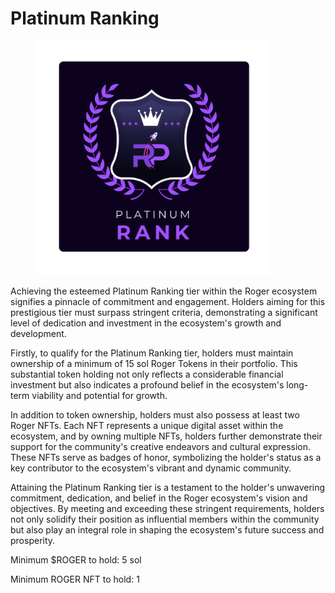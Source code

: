# Platinum Ranking

<figure><img src="../../../.gitbook/assets/4 (1) (1).png" alt="" width="375"><figcaption></figcaption></figure>

Achieving the esteemed Platinum Ranking tier within the Roger ecosystem signifies a pinnacle of commitment and engagement. Holders aiming for this prestigious tier must surpass stringent criteria, demonstrating a significant level of dedication and investment in the ecosystem's growth and development.

&#x20;Firstly, to qualify for the Platinum Ranking tier, holders must maintain ownership of a minimum of 15 sol  Roger Tokens in their portfolio. This substantial token holding not only reflects a considerable financial investment but also indicates a profound belief in the ecosystem's long-term viability and potential for growth.

&#x20;In addition to token ownership, holders must also possess at least two Roger NFTs. Each NFT represents a unique digital asset within the ecosystem, and by owning multiple NFTs, holders further demonstrate their support for the community's creative endeavors and cultural expression. These NFTs serve as badges of honor, symbolizing the holder's status as a key contributor to the ecosystem's vibrant and dynamic community.

&#x20;Attaining the Platinum Ranking tier is a testament to the holder's unwavering commitment, dedication, and belief in the Roger ecosystem's vision and objectives. By meeting and exceeding these stringent requirements, holders not only solidify their position as influential members within the community but also play an integral role in shaping the ecosystem's future success and prosperity.

&#x20;Minimum $ROGER to hold:            5 sol

Minimum ROGER NFT to hold:       1
